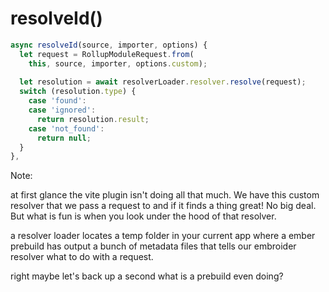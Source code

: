 # resolveId()

```js
async resolveId(source, importer, options) {
  let request = RollupModuleRequest.from(
    this, source, importer, options.custom);
  
  let resolution = await resolverLoader.resolver.resolve(request);
  switch (resolution.type) {
    case 'found':
    case 'ignored':
      return resolution.result;
    case 'not_found':
      return null;
  }
},
```
<!-- .element style="font-size: 80%; margin: 0; width: 100%" -->

Note:

at first glance the vite plugin isn't doing all that much. We have this custom resolver that we pass a request to and if it finds a thing great! No big deal. But what is fun is when you look under the hood of that resolver. 

a resolver loader locates a temp folder in your current app where a ember prebuild has output a bunch of metadata files that tells our embroider resolver what to do with a request.

right maybe let's back up a second what is a prebuild even doing? 
